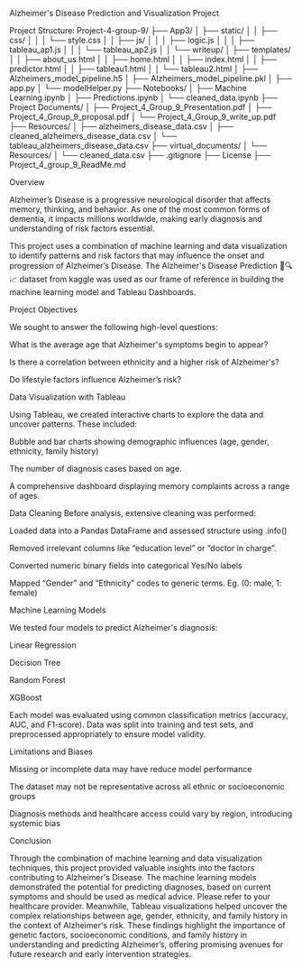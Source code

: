 Alzheimer's Disease Prediction and Visualization Project

Project Structure:
Project-4-group-9/
├── App3/
│ ├── static/
│ │ ├── css/
│ │ │ └── style.css
│ │ ├── js/
│ │ │ ├── logic.js
│ │ │ ├── tableau_ap1.js
│ │ │ └── tableau_ap2.js
│ │ └── writeup/
│ ├── templates/
│ │ ├── about_us.html
│ │ ├── home.html
│ │ ├── index.html
│ │ ├── predictor.html
│ │ ├── tableau1.html
│ │ └── tableau2.html
│ ├── Alzheimers_model_pipeline.h5
│ ├── Alzheimers_model_pipeline.pkl
│ ├── app.py
│ └── modelHelper.py
├── Notebooks/
│ ├── Machine Learning.ipynb
│ ├── Predictions.ipynb
│ └── cleaned_data.ipynb
├── Project Documents/
│ ├── Project_4_Group_9_Presentation.pdf
│ ├── Project_4_Group_9_proposal.pdf
│ └── Project_4_Group_9_write_up.pdf
├── Resources/
│ ├── alzheimers_disease_data.csv
│ ├── cleaned_alzheimers_disease_data.csv
│ └── tableau_alzheimers_disease_data.csv
├── virtual_documents/
│ └── Resources/
│ └── cleaned_data.csv
├── .gitignore ├── License ├── Project_4_group_9_ReadMe.md

Overview

Alzheimer’s Disease is a progressive neurological disorder that affects memory, thinking, and behavior. As one of the most common forms of dementia, it impacts millions worldwide, making early diagnosis and understanding of risk factors essential.

This project uses a combination of machine learning and data visualization to identify patterns and risk factors that may influence the onset and progression of Alzheimer’s Disease. The Alzheimer's Disease Prediction 🧠🔍📈 dataset from kaggle was used as our frame of reference in building the machine learning model and Tableau Dashboards.

Project Objectives

We sought to answer the following high-level questions:

What is the average age that Alzheimer's symptoms begin to appear?

Is there a correlation between ethnicity and a higher risk of Alzheimer's?

Do lifestyle factors influence Alzheimer’s risk?

Data Visualization with Tableau

Using Tableau, we created interactive charts to explore the data and uncover patterns. These included:

Bubble and bar charts showing demographic influences (age, gender, ethnicity, family history)

The number of diagnosis cases based on age.

A comprehensive dashboard displaying memory complaints across a range of ages.

Data Cleaning
Before analysis, extensive cleaning was performed:

Loaded data into a Pandas DataFrame and assessed structure using .info()

Removed irrelevant columns like “education level” or “doctor in charge”.

Converted numeric binary fields into categorical Yes/No labels

Mapped “Gender” and “Ethnicity” codes to generic terms. Eg. (0: male, 1: female)

Machine Learning Models

We tested four models to predict Alzheimer's diagnosis:

Linear Regression

Decision Tree

Random Forest

XGBoost

Each model was evaluated using common classification metrics (accuracy, AUC, and F1-score). Data was split into training and test sets, and preprocessed appropriately to ensure model validity.

Limitations and Biases

Missing or incomplete data may have reduce model performance

The dataset may not be representative across all ethnic or socioeconomic groups

Diagnosis methods and healthcare access could vary by region, introducing systemic bias

Conclusion

Through the combination of machine learning and data visualization techniques, this project provided valuable insights into the factors contributing to Alzheimer's Disease. The machine learning models demonstrated the potential for predicting diagnoses, based on current symptoms and should be used as medical advice. Please refer to your healthcare provider. Meanwhile, Tableau visualizations helped uncover the complex relationships between age, gender, ethnicity, and family history in the context of Alzheimer's risk. These findings highlight the importance of genetic factors, socioeconomic conditions, and family history in understanding and predicting Alzheimer’s, offering promising avenues for future research and early intervention strategies.
